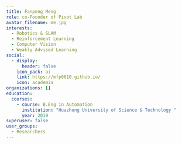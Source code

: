 ```yaml
---
title: Fanpeng Meng
role: co-Founder of Pivot Lab
avatar_filename: me.jpg
interests:
  - Robotics & SLAM
  - Reinforcement Learning
  - Computer Vision
  - Weakly Advised Learning
social:
  - display:
      header: false
    icon_pack: ai
    link: https://mfp0610.github.io/
    icon: academia
organizations: []
education:
  courses:
    - course: B.Eng in Automation
      institution: "Huazhong University of Science & Technology "
      year: 2019
superuser: false
user_groups:
  - Researchers
---
```


